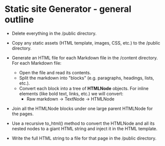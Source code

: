 # Static site Generator - general outline

- Delete everything in the /public directory.

- Copy any static assets (HTML template, images, CSS, etc.) to the /public directory.

- Generate an HTML file for each Markdown file in the /content directory. For each Markdown file:
    - Open the file and read its contents.
    - Split the markdown into "blocks" (e.g. paragraphs, headings, lists, etc.).
    - Convert each block into a tree of **HTMLNode** objects. For inline elements (like bold text, links, etc.) we will convert:
        - Raw markdown -> TextNode -> HTMLNode

- Join all the HTMLNode blocks under one large parent HTMLNode for the pages.

- Use a recursive to_html() method to convert the HTMLNode and all its nested nodes to a giant HTML string and inject it in the HTML template.

- Write the full HTML string to a file for that page in the /public directory.
